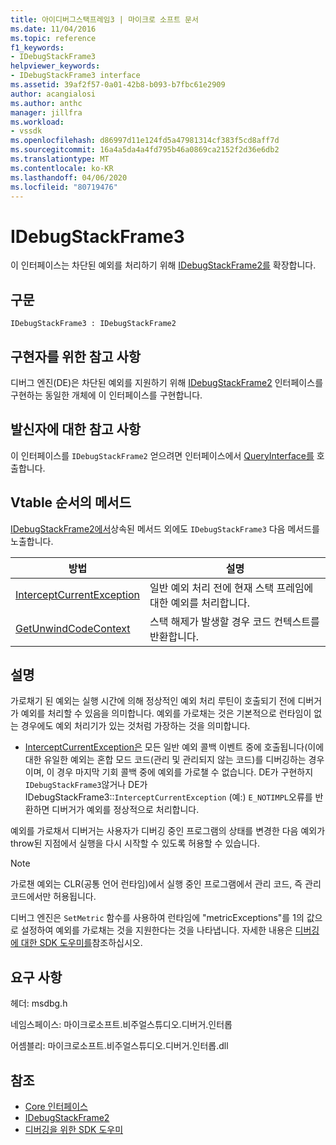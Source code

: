 ```yaml
---
title: 아이디버그스택프레임3 | 마이크로 소프트 문서
ms.date: 11/04/2016
ms.topic: reference
f1_keywords:
- IDebugStackFrame3
helpviewer_keywords:
- IDebugStackFrame3 interface
ms.assetid: 39af2f57-0a01-42b8-b093-b7fbc61e2909
author: acangialosi
ms.author: anthc
manager: jillfra
ms.workload:
- vssdk
ms.openlocfilehash: d86997d11e124fd5a47981314cf383f5cd8aff7d
ms.sourcegitcommit: 16a4a5da4a4fd795b46a0869ca2152f2d36e6db2
ms.translationtype: MT
ms.contentlocale: ko-KR
ms.lasthandoff: 04/06/2020
ms.locfileid: "80719476"
---
```

# <a name="idebugstackframe3"></a>IDebugStackFrame3
이 인터페이스는 차단된 예외를 처리하기 위해 [IDebugStackFrame2를](../../../extensibility/debugger/reference/idebugstackframe2.md) 확장합니다.

## <a name="syntax"></a>구문

```
IDebugStackFrame3 : IDebugStackFrame2
```

## <a name="notes-for-implementers"></a>구현자를 위한 참고 사항
 디버그 엔진(DE)은 차단된 예외를 지원하기 위해 [IDebugStackFrame2](../../../extensibility/debugger/reference/idebugstackframe2.md) 인터페이스를 구현하는 동일한 개체에 이 인터페이스를 구현합니다.

## <a name="notes-for-callers"></a>발신자에 대한 참고 사항
 이 인터페이스를 `IDebugStackFrame2` 얻으려면 인터페이스에서 [QueryInterface를](/cpp/atl/queryinterface) 호출합니다.

## <a name="methods-in-vtable-order"></a>Vtable 순서의 메서드
 [IDebugStackFrame2에서](../../../extensibility/debugger/reference/idebugstackframe2.md)상속된 메서드 외에도 `IDebugStackFrame3` 다음 메서드를 노출합니다.

|방법|설명|
|------------|-----------------|
|[InterceptCurrentException](../../../extensibility/debugger/reference/idebugstackframe3-interceptcurrentexception.md)|일반 예외 처리 전에 현재 스택 프레임에 대한 예외를 처리합니다.|
|[GetUnwindCodeContext](../../../extensibility/debugger/reference/idebugstackframe3-getunwindcodecontext.md)|스택 해제가 발생할 경우 코드 컨텍스트를 반환합니다.|

## <a name="remarks"></a>설명
 가로채기 된 예외는 실행 시간에 의해 정상적인 예외 처리 루틴이 호출되기 전에 디버거가 예외를 처리할 수 있음을 의미합니다. 예외를 가로채는 것은 기본적으로 런타임이 없는 경우에도 예외 처리기가 있는 것처럼 가장하는 것을 의미합니다.

- [InterceptCurrentException은](../../../extensibility/debugger/reference/idebugstackframe3-interceptcurrentexception.md) 모든 일반 예외 콜백 이벤트 중에 호출됩니다(이에 대한 유일한 예외는 혼합 모드 코드(관리 및 관리되지 않는 코드)를 디버깅하는 경우이며, 이 경우 마지막 기회 콜백 중에 예외를 가로챌 수 없습니다. DE가 구현하지 `IDebugStackFrame3`않거나 DE가 IDebugStackFrame3::`InterceptCurrentException` (예:) `E_NOTIMPL`오류를 반환하면 디버거가 예외를 정상적으로 처리합니다.

 예외를 가로채서 디버거는 사용자가 디버깅 중인 프로그램의 상태를 변경한 다음 예외가 throw된 지점에서 실행을 다시 시작할 수 있도록 허용할 수 있습니다.

> [!NOTE]
> 가로챈 예외는 CLR(공통 언어 런타임)에서 실행 중인 프로그램에서 관리 코드, 즉 관리 코드에서만 허용됩니다.

 디버그 엔진은 `SetMetric` 함수를 사용하여 런타임에 "metricExceptions"를 1의 값으로 설정하여 예외를 가로채는 것을 지원한다는 것을 나타냅니다. 자세한 내용은 [디버깅에 대한 SDK 도우미를](../../../extensibility/debugger/reference/sdk-helpers-for-debugging.md)참조하십시오.

## <a name="requirements"></a>요구 사항
 헤더: msdbg.h

 네임스페이스: 마이크로소프트.비주얼스튜디오.디버거.인터롭

 어셈블리: 마이크로소프트.비주얼스튜디오.디버거.인터롭.dll

## <a name="see-also"></a>참조
- [Core 인터페이스](../../../extensibility/debugger/reference/core-interfaces.md)
- [IDebugStackFrame2](../../../extensibility/debugger/reference/idebugstackframe2.md)
- [디버깅을 위한 SDK 도우미](../../../extensibility/debugger/reference/sdk-helpers-for-debugging.md)
